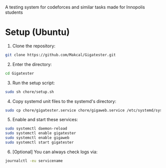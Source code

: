 A testing system for codeforces and similar tasks made for Innopolis students

# Setup (Ubuntu)
1. Clone the repository:
```bash
git clone https://github.com/Makcal/Gigatester.git
```

2. Enter the directory:
```bash
cd Gigatester
```

3. Run the setup script:
```bash
sudo sh chore/setup.sh
```

4. Copy systemd unit files to the systemd's directory:
```bash
sudo cp chore/gigatester.service chore/gigaweb.service /etc/systemd/system/
```

5. Enable and start these services:
```bash
sudo systemctl daemon-reload
sudo systemctl enable gigatester
sudo systemctl enable gigaweb
sudo systemctl start gigatester
```

6. [Optional] You can always check logs via:
```bash
journalctl -eu servicename
```

